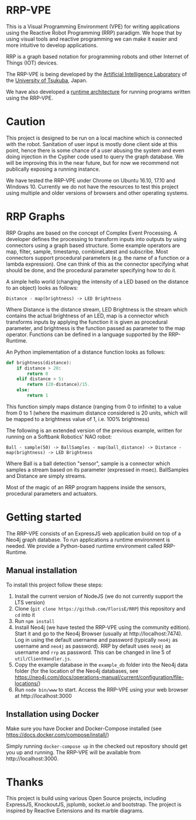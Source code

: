 # RRP-VPE

This is a Visual Programming Environment (VPE) for writing applications using the Reactive Robot Programming (RRP) paradigm. We hope that by using visual tools and reactive programming we can make it easier and more intuitive to develop applications.

RRP is a graph based notation for programming robots and other Internet of Things (IOT) devices.

The RRP-VPE is being developed by the [Artificial Intelligence Laboratory](http://ai.iit.tsukuba.ac.jp) of the [University of Tsukuba](http://www.tsukuba.ac.jp), Japan.

We have also developed a [runtime architecture](https://github.com/FlorisE/cep_runtime) for running programs written using the RRP-VPE.

# Caution

This project is designed to be run on a local machine which is connected with the robot. Sanitation of user input is mostly done client side at this point, hence there is some chance of a user abusing the system and even doing injection in the Cypher code used to query the graph database. We will be improving this in the near future, but for now we recommend not publically exposing a running instance.

We have tested the RRP-VPE under Chrome on Ubuntu 16.10, 17.10 and Windows 10. Currently we do not have the resources to test this project using multiple and older versions of browsers and other operating systems. 

# RRP Graphs

RRP Graphs are based on the concept of Complex Event Processing. A developer defines the processing to transform inputs into outputs by using connectors using a graph based structure. Some example operators are map, filter, sample, timestamp, combineLatest and subscribe. Most connectors support procedural parameters (e.g. the name of a function or a lambda expression). One can think of this as the connector specifying what should be done, and the procedural parameter specifying how to do it.

A simple hello world (changing the intensity of a LED based on the distance to an object) looks as follows:
``` 
Distance - map(brightness) -> LED Brightness 
```
Where Distance is the distance stream, LED Brightness is the stream which contains the actual brightness of an LED, map is a connector which transforms inputs by applying the function it is given as procedural parameter, and brightness is the function passed as parameter to the map operator. Functions can be defined in a language supported by the RRP-Runtime.

An Python implementation of a distance function looks as follows:
```python
def brightness(distance):
    if distance > 20:
        return 0
    elif distance > 5:
        return (20-distance)/15.
    else:
        return 1
```
This function simply maps distance (ranging from 0 to infinite) to a value from 0 to 1 (where the maximum distance considered is 20 units, which will be mapped to a brightness value of 1, i.e. 100% brightness)

The following is an extended version of the previous example, written for running on a Softbank Robotics' NAO robot:
```
Ball - sample(50) -> BallSamples - map(ball_distance) -> Distance - map(brightness) -> LED Brightness
```
Where Ball is a ball detection "sensor", sample is a connector which samples a stream based on its parameter (expressed in msec). BallSamples and Distance are simply streams.

Most of the magic of an RRP program happens inside the sensors, procedural parameters and actuators.

# Getting started

The RRP-VPE consists of an ExpressJS web application build on top of a Neo4j graph database. To run applications a runtime environment is needed. We provide a Python-based runtime environment called RRP-Runtime.

## Manual installation
To install this project follow these steps:
1. Install the current version of NodeJS (we do not currently support the LTS version)
2. Clone (`git clone https://github.com/FlorisE/RRP`) this repository and `cd` into it
3. Run `npm install`
4. Install Neo4j (we have tested the RRP-VPE using the community edition). Start it and go to the Neo4j Browser (usually at http://localhost:7474). Log in using the default username and password (typically `neo4j` as username and `neo4j` as password). RRP by default uses `neo4j` as username and `rrp` as password. This can be changed in line 5 of `util/ClientHandler.js`.
5. Copy the example database in the `example_db` folder into the Neo4j data folder (for the location of the Neo4j databases, see https://neo4j.com/docs/operations-manual/current/configuration/file-locations/)
6. Run `node bin/www` to start. Access the RRP-VPE using your web browser at http://localhost:3000

## Installation using Docker
Make sure you have Docker and Docker-Compose installed (see https://docs.docker.com/compose/install/)

Simply running `docker-compose up` in the checked out repository should get you up and running. The RRP-VPE will be available from http://localhost:3000.

# Thanks

This project is build using various Open Source projects, including ExpressJS, KnockoutJS, jsplumb, socket.io and bootstrap. The project is inspired by Reactive Extensions and its marble diagrams.
